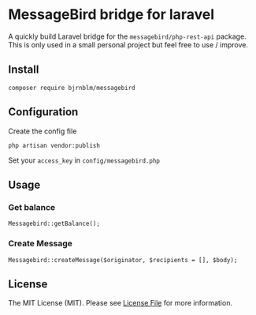 # MessageBird bridge for laravel 

A quickly build Laravel bridge for the `messagebird/php-rest-api` package. This is only used in a small personal project but feel free to use / improve.

## Install

```
composer require bjrnblm/messagebird
```

## Configuration

Create the config file

```
php artisan vendor:publish
```

Set your `access_key` in `config/messagebird.php` 

## Usage

### Get balance

```
Messagebird::getBalance();
```

### Create Message

```
Messagebird::createMessage($originator, $recipients = [], $body);
```


## License

The MIT License (MIT). Please see [License File](LICENSE.md) for more information.
